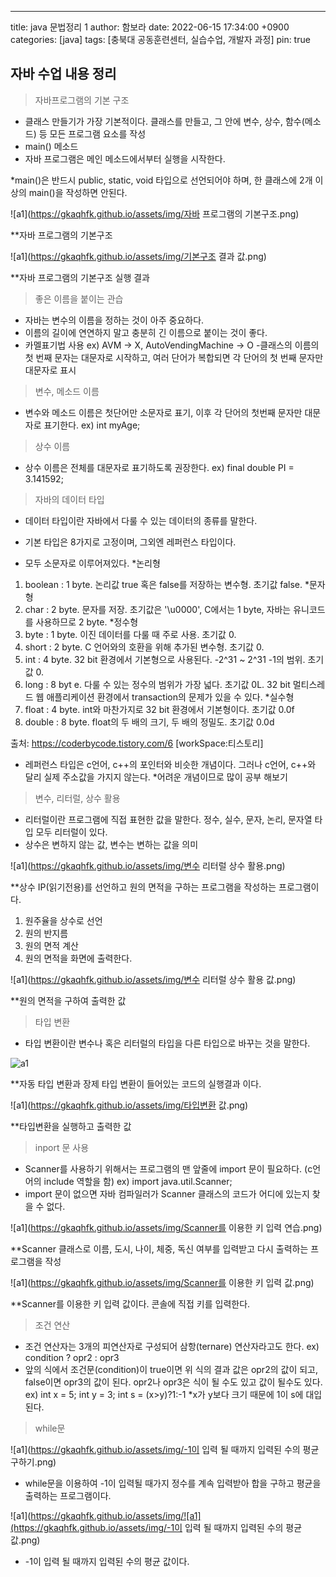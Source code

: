 ---
title: java 문법정리 1
author: 함보라
date: 2022-06-15 17:34:00 +0900
categories: [java]
tags: [충북대 공동훈련센터, 실습수업, 개발자 과정]
pin: true


## 자바 수업 내용 정리

> 자바프로그램의 기본 구조

- 클래스 만들기가 가장 기본적이다. 클래스를 만들고, 그 안에 변수, 상수, 함수(메소드) 등 모든 프로그램 요소를 작성
- main() 메소드
- 자바 프로그램은 메인 메소드에서부터 실행을 시작한다.

*main()은 반드시 public, static, void 타입으로 선언되어야 하며, 한 클래스에 2개 이상의 main()을 작성하면 안된다.

![a1](https://gkaqhfk.github.io/assets/img/자바 프로그램의 기본구조.png)
 
 **자바 프로그램의 기본구조
 
 ![a1](https://gkaqhfk.github.io/assets/img/기본구조 결과 값.png)
 
**자바 프로그램의 기본구조 실행 결과

> 좋은 이름을 붙이는 관습

- 자바는 변수의 이름을 정하는 것이 아주 중요하다. 
- 이름의 길이에 연연하지 말고 충분히 긴 이름으로 붙이는 것이 좋다.
- 카멜표기법 사용
ex) AVM -> X, AutoVendingMachine -> O
-클래스의 이름의 첫 번째 문자는 대문자로 시작하고, 여러 단어가 복합되면 각 단어의 첫 번째 문자만 대문자로 표시

> 변수, 메소드 이름
- 변수와 메소드 이름은 첫단어만 소문자로 표기, 이후 각 단어의 첫번째 문자만 대문자로 표기한다.
ex) int myAge;

> 상수 이름
- 상수 이름은 전체를 대문자로 표기하도록 권장한다.
ex) final double PI = 3.141592;

> 자바의 데이터 타입

- 데이터 타입이란 자바에서 다룰 수 있는 데이터의 종류를 말한다.

- 기본 타입은 8가지로 고정이며, 그외엔 레퍼런스 타입이다.
- 모두 소문자로 이루어져있다.
*논리형
1. boolean : 1 byte. 논리값 true 혹은 false를 저장하는 변수형. 초기값 false.
*문자형
2. char : 2 byte. 문자를 저장. 초기값은 '\u0000', C에서는 1 byte, 자바는 유니코드를 사용하므로 2 byte.
*정수형
3. byte : 1 byte. 이진 데이터를 다룰 때 주로 사용. 초기값 0.
4. short : 2 byte. C 언어와의 호환을 위해 추가된 변수형. 초기값 0.
5. int : 4 byte. 32 bit 환경에서 기본형으로 사용된다. -2^31 ~ 2^31 -1의 범위. 초기값 0.
6. long : 8 byt e. 다룰 수 있는 정수의 범위가 가장 넓다. 초기값 0L. 32 bit 멀티스레드 웹 애플리케이션 환경에서 transaction의 문제가 있을 수 있다.
*실수형
7. float : 4 byte. int와 마찬가지로 32 bit 환경에서 기본형이다. 초기값 0.0f   
8. double : 8 byte. float의 두 배의 크기, 두 배의 정밀도. 초기값 0.0d

출처: https://coderbycode.tistory.com/6 [workSpace:티스토리]

- 레퍼런스 타입은 c언어, c++의 포인터와 비슷한 개념이다. 그러나 c언어, c++와 달리 실제 주소값을 가지지 않는다. *어려운 개념이므로 많이 공부 해보기

> 변수, 리터럴, 상수 활용

- 리터럴이란 프로그램에 직접 표현한 값을 말한다. 정수, 실수, 문자, 논리, 문자열 타입 모두 리터럴이 있다.
- 상수은 변하지 않는 값, 변수는 변하는 값을 의미

 ![a1](https://gkaqhfk.github.io/assets/img/변수 리터럴 상수 활용.png)
 
 **상수 IP(읽기전용)를 선언하고 원의 면적을 구하는 프로그램을 작성하는 프로그램이다.
 1. 원주율을 상수로 선언
 2. 원의 반지름
 3. 원의 면적 계산
 4. 원의 면적을 화면에 출력한다.

![a1](https://gkaqhfk.github.io/assets/img/변수 리터럴 상수 활용 값.png)

**원의 면적을 구하여 출력한 값

> 타입 변환

- 타입 변환이란 변수나 혹은 리터럴의 타입을 다른 타입으로 바꾸는 것을 말한다.

![a1](https://gkaqhfk.github.io/assets/img/타입변환.png)

**자동 타입 변환과 장제 타입 변환이 들어있는 코드의 실행결과 이다.

![a1](https://gkaqhfk.github.io/assets/img/타입변환 값.png)

**타입변환을 실행하고 출력한 값

> inport 문 사용

- Scanner를 사용하기 위해서는 프로그램의 맨 앞줄에 import 문이 필요하다. (c언어의 include 역할을 함)
ex) import java.util.Scanner;
- import 문이 없으면 자바 컴파일러가 Scanner 클래스의 코드가 어디에 있는지 찾을 수 없다.

![a1](https://gkaqhfk.github.io/assets/img/Scanner를 이용한 키 입력 연습.png)

**Scanner 클래스로 이름, 도시, 나이, 체중, 독신 여부를 입력받고 다시 출력하는 프로그램을 작성

![a1](https://gkaqhfk.github.io/assets/img/Scanner를 이용한 키 입력 값.png)

**Scanner를 이용한 키 입력 값이다. 콘솔에 직접 키를 입력한다.

> 조건 연산

- 조건 연산자는 3개의 피연산자로 구성되어 삼항(ternare) 연산자라고도 한다.
ex) condition ? opr2 : opr3
- 앞의 식에서 조건문(condition)이 true이면 위 식의 결과 값은 opr2의 값이 되고, false이면 opr3의 값이 된다. opr2나 opr3은 식이 될 수도 있고 값이 될수도 있다.
ex) int x = 5; 
    int y = 3;
    int s = (x>y)?1:-1 *x가 y보다 크기 때문에 1이 s에 대입된다.
   
> while문 

![a1](https://gkaqhfk.github.io/assets/img/-1이 입력 될 때까지 입력된 수의 평균 구하기.png)

- while문을 이용하여 -1이 입력될 때가지 정수를 계속 입력받아 합을 구하고 평균을 출력하는 프로그램이다.

![a1](https://gkaqhfk.github.io/assets/img/![a1](https://gkaqhfk.github.io/assets/img/-1이 입력 될 때까지 입력된 수의 평균 값.png)

- -1이 입력 될 때까지 입력된 수의 평균 값이다.


   
   
   
   
   
   
   
   

 







